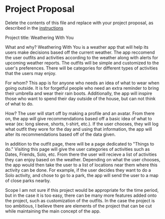 # Project Proposal
Delete the contents of this file and replace with your project proposal, as described in the [instructions](./instructions.md)

Project title:
Weathering With You

What and why?
Weathering With You is a weather app that will help its users make decisions based off the current weather. The app reccomend the user outfits and activities according to the weather along with alerts for upcoming weather reports. The outfits will be simple and customized to the user's preferences. There will be categories for different types of activities that the users may enjoy.

For whom?
This app is for anyone who needs an idea of what to wear when going outside. It is for forgetful people who need an extra reminder to bring their umbrella and wear their rain boots. Additionally, the app will inspire those who want to spend their day outside of the house, but can not think of what to do.

How?
The user will start off by making a profile and an avatar. From there on, the app will give recommendations based off a basic idea of what to wear (ex: long sleeve, shorts, t-shirt, etc.). If the user chooses, they will log what outfit they wore for the day and using that information, the app will alter its recommendations based off of the data given.

In addition to the outfit page, there will be a page dedicated to "Things to do." Visiting this page will give the user categories of activities such as Dates, Friends, Solo, etc. From there the user will recieve a list of activities they can enjoy based on the weather. Depending on what the user chooses, the app would then take the user to a list of locations near them where this activity can be done. For example, if the user decides they want to do a Solo activity, and chose to go to a park, the app will send the user to a map of close parks nearby.

Scope
I am not sure if this project would be appropriate for the time period, but in the case it is too easy, there can be many more features added onto the project, such as customization of the outfits. In the case the project is too ambitious, I believe there are elements of the project that can be cut while maintaining the main concept of the app.

